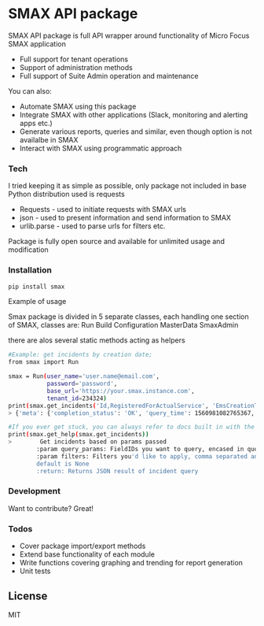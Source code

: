 # SMAX API package

SMAX API package is full API wrapper around functionality of Micro Focus SMAX application

  - Full support for tenant operations
  - Support of administration methods
  - Full support of Suite Admin operation and maintenance

You can also:
  - Automate SMAX using this package
  - Integrate SMAX with other applications (Slack, monitoring and alerting apps etc.)
  - Generate various reports, queries and similar, even though option is not availalbe in SMAX
  - Interact with SMAX using programmatic approach

### Tech

I tried keeping it as simple as possible, only package not included in base Python distribution used is requests

* Requests - used to initiate requests with SMAX urls
* json - used to present information and send information to SMAX
* urlib.parse - used to parse urls for filters etc.

Package is fully open source and available for unlimited usage and modification

### Installation


```sh
pip install smax
```



Example of usage

Smax package is divided in 5 separate classes, each handling one section of SMAX, classes are: 
Run
Build
Configuration
MasterData
SmaxAdmin

there are alos several static methods acting as helpers
```sh
#Example: get incidents by creation date;
from smax import Run

smax = Run(user_name='user.name@email.com',
           password='password',
           base_url='https://your.smax.instance.com',
           tenant_id=234324)
print(smax.get_incidents('Id,RegisteredForActualService', 'EmsCreationTime btw (1560294000000,1560985199999)'))
> {'meta': {'completion_status': 'OK', 'query_time': 1560981082765367, 'errorDetailsList': [], 'total_count': 11, 'errorDetailsMetaList': []}, 'entities': [{'related_properties': {}, 'entity_type': 'Incident', 'properties': {'LastUpdateTime': 1560353119448, 'Id': '159551', 'RegisteredForActualService': '25052'}}, {'related_properties': {}, 'entity_type': 'Incident', 'properties': {'LastUpdateTime': 1560373353259, 'Id': '159740', 'RegisteredForActualService': '25052'}}, {'related_properties': {}, 'entity_type': 'Incident', 'properties': {'LastUpdateTime': 1560417679626, 'Id': '159840', 'RegisteredForActualService': '25051'}}, {'related_properties': {}, 'entity_type': 'Incident', 'properties': {'LastUpdateTime': 1560852349561, 'Id': '160042', 'RegisteredForActualService': '25051'}}, {'related_properties': {}, 'entity_type': 'Incident', 'properties': {'LastUpdateTime': 1560944646537, 'Id': '160044', 'RegisteredForActualService': '25051'}}, {'related_properties': {}, 'entity_type': 'Incident', 'properties': {'LastUpdateTime': 1560959716546, 'Id': '160050', 'RegisteredForActualService': '24849'}}, {'related_properties': {}, 'entity_type': 'Incident', 'properties': {'LastUpdateTime': 1560854092198, 'Id': '160142', 'RegisteredForActualService': '25051'}}, {'related_properties': {}, 'entity_type': 'Incident', 'properties': {'LastUpdateTime': 1560878672863, 'Id': '160440', 'RegisteredForActualService': '25052'}}, {'related_properties': {}, 'entity_type': 'Incident', 'properties': {'LastUpdateTime': 1560955717971, 'Id': '160442', 'RegisteredForActualService': '25051'}}, {'related_properties': {}, 'entity_type': 'Incident', 'properties': {'LastUpdateTime': 1560942093879, 'Id': '160444', 'RegisteredForActualService': '25051'}}, {'related_properties': {}, 'entity_type': 'Incident', 'properties': {'LastUpdateTime': 1560961427162, 'Id': '160447', 'RegisteredForActualService': '25051'}}]}

#If you ever get stuck, you can always refer to docs built in with the package itself;
print(smax.get_help(smax.get_incidents))
>        Get incidents based on params passed
        :param query_params: FieldIDs you want to query, encased in quotes, comma separated
        :param filters: Filters you'd like to apply, comma separated and encased in quotes, 
        default is None
        :return: Returns JSON result of incident query

```
### Development

Want to contribute? Great!



### Todos

 - Cover package import/export methods
 - Extend base functionality of each module
 - Write functions covering graphing and trending for report generation
 - Unit tests

License
----

MIT


